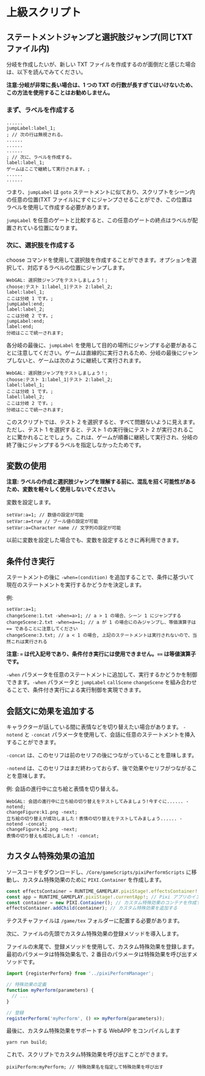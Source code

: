 # 上級スクリプト

## ステートメントジャンプと選択肢ジャンプ(同じTXTファイル内)

分岐を作成したいが、新しい TXT ファイルを作成するのが面倒だと感じた場合は、以下を読んでみてください。

**注意:分岐が非常に長い場合は、1 つの TXT の行数が長すぎてはいけないため、この方法を使用することはお勧めしません。**

### まず、ラベルを作成する

```
......
jumpLabel:label_1; 
; // 次の行は無視される。
...... 
......
......
; // 次に、ラベルを作成する。
label:label_1;
ゲームはここで継続して実行されます。;
......
......
```

つまり、`jumpLabel` は `goto` ステートメントに似ており、スクリプトをシーン内の任意の位置(TXT ファイル)にすぐにジャンプさせることができ、この位置は ラベルを使用して作成する必要があります。

`jumpLabel` を任意のゲートと比較すると、この任意のゲートの終点はラベルが配置されている位置になります。

### 次に、選択肢を作成する

choose コマンドを使用して選択肢を作成することができます。オプションを選択して、対応するラベルの位置にジャンプします。

```
WebGAL: 選択肢ジャンプをテストしましょう！;
choose:テスト 1:label_1|テスト 2:label_2;
label:label_1;  
ここは分岐 1 です。;
jumpLabel:end;
label:label_2;
ここは分岐 2 です。;
jumpLabel:end; 
label:end;
分岐はここで統一されます;
```

各分岐の最後に、`jumpLabel` を使用して目的の場所にジャンプする必要があることに注意してください。ゲームは直線的に実行されるため、分岐の最後にジャンプしないと、ゲームは次のように継続して実行されます。

```
WebGAL: 選択肢ジャンプをテストしましょう！;
choose:テスト 1:label_1|テスト 2:label_2;  
label:label_1;
ここは分岐 1 です。;
label:label_2;
ここは分岐 2 です。;
分岐はここで統一されます;
```

このスクリプトでは、テスト 2 を選択すると、すべて問題ないように見えます。ただし、テスト 1 を選択すると、テスト 1 の実行後にテスト 2 が実行されることに驚かれることでしょう。これは、ゲームが順番に継続して実行され、分岐の終了後にジャンプするラベルを指定しなかったためです。

## 変数の使用

**注意: ラベルの作成と選択肢ジャンプを理解する前に、混乱を招く可能性があるため、変数を軽々しく使用しないでください。**

変数を設定します。

```
setVar:a=1; // 数値の設定が可能
setVar:a=true // ブール値の設定が可能
setVar:a=Character name // 文字列の設定が可能
```

以前に変数を設定した場合でも、変数を設定するときに再利用できます。

## 条件付き実行

ステートメントの後に `-when=(condition)` を追加することで、条件に基づいて現在のステートメントを実行するかどうかを決定します。

例:

```
setVar:a=1;
changeScene:1.txt -when=a>1; // a > 1 の場合、シーン 1 にジャンプする
changeScene:2.txt -when=a==1; // a が 1 の場合にのみジャンプし、等価演算子は == であることに注意してください
changeScene:3.txt; // a < 1 の場合, 上記のステートメントは実行されないので、当然これは実行される
```

**注意: `=` は代入記号であり、条件付き実行には使用できません。`==` は等値演算子です。**

`-when` パラメータを任意のステートメントに追加して、実行するかどうかを制御できます。`-when` パラメータと `jumpLabel` `callScene` `changeScene` を組み合わせることで、条件付き実行による実行制御を実現できます。

## 会話文に効果を追加する

キャラクターが話している間に表情などを切り替えたい場合があります。
`-notend` と `-concat` パラメータを使用して、会話に任意のステートメントを挿入することができます。

`-concat` は、このセリフは前のセリフの後につながっていることを意味します。

`-notend` は、このセリフはまだ終わっておらず、後で効果やセリフがつながることを意味します。

例: 会話の進行中に立ち絵と表情を切り替える。

```
WebGAL: 会話の進行中に立ち絵の切り替えをテストしてみましょう!今すぐに...... -notend;
changeFigure:k1.png -next;
立ち絵の切り替えが成功しました！表情の切り替えをテストしてみましょう...... -notend -concat; 
changeFigure:k2.png -next;
表情の切り替えも成功しました！ -concat;
```

## カスタム特殊効果の追加

ソースコードをダウンロードし、`/Core/gameScripts/pixiPerformScripts` に移動し、カスタム特殊効果のために `PIXI.Container` を作成します。

```ts
const effectsContainer = RUNTIME_GAMEPLAY.pixiStage!.effectsContainer!; // 現在の Pixi.Container の特殊効果を取得する
const app = RUNTIME_GAMEPLAY.pixiStage!.currentApp!; // Pixi アプリのインターフェースを呼び出すと、画面サイズなどの確認に役立つ場合があります
const container = new PIXI.Container(); // カスタム特殊効果のコンテナを作成する
effectsContainer.addChild(container); // カスタム特殊効果を追加する
```

テクスチャファイルは `/game/tex` フォルダーに配置する必要があります。

次に、ファイルの先頭でカスタム特殊効果の登録メソッドを導入します。

ファイルの末尾で、登録メソッドを使用して、カスタム特殊効果を登録します。最初のパラメータは特殊効果名で、2 番目のパラメータは特殊効果を呼び出すメソッドです。

```typescript
import {registerPerform} from '../pixiPerformManager';

// 特殊効果の定義
function myPerform(parameters) {
  // ...
}

// 登録
registerPerform('myPerform', () => myPerform(parameters)); 
```

最後に、カスタム特殊効果をサポートする WebAPP をコンパイルします

```shell
yarn run build;
```

これで、スクリプトでカスタム特殊効果を呼び出すことができます。

```
pixiPerform:myPerform; // 特殊効果名を指定して特殊効果を呼び出す
```
